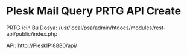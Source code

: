 # Plesk Mail Query PRTG API Create

PRTG icin Bu Dosya: /usr/local/psa/admin/htdocs/modules/rest-api/public/index.php

API: http://PleskIP:8880/api/

